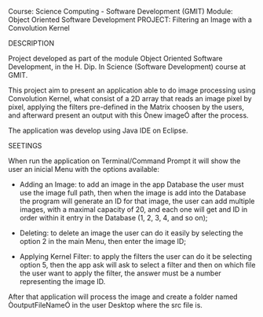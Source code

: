 
Course: Science Computing  - Software Development (GMIT)
Module: Object Oriented Software Development
PROJECT: Filtering an Image with a Convolution Kernel

DESCRIPTION

Project developed as part of the module Object Oriented Software Development, in the H. Dip. In Science (Software Development) course at GMIT. 

This project aim to present an application able to do image processing using Convolution Kernel, what consist of a 2D array that reads an image pixel by pixel, applying the filters pre-defined in the Matrix  choosen by the users, and afterward present an output with this Ònew imageÓ after the process.

The application was develop using Java IDE on Eclipse.

SEETINGS

When run the application on Terminal/Command Prompt it will show the user an inicial Menu with the options available:

- Adding an Image: to add an image in the app Database the user must use the image full path, then when the image is add into the Database the program will generate an ID for that image, the user can add multiple images, with a maximal capacity of 20, and each one will get and ID in order within it entry in the Database (1, 2, 3, 4, and so on);

- Deleting: to delete an image the user can do it easily by selecting the option 2 in the main Menu, then enter the image ID;

- Applying Kernel Filter: to apply the filters the user can do it be selecting option 5, then the app ask will ask to select a filter and then on which file the user want to apply the filter, the answer must be a number representing the image ID. 

After that application will process the image and create a folder named ÒoutputFileNameÓ in the user Desktop where the src file is.
